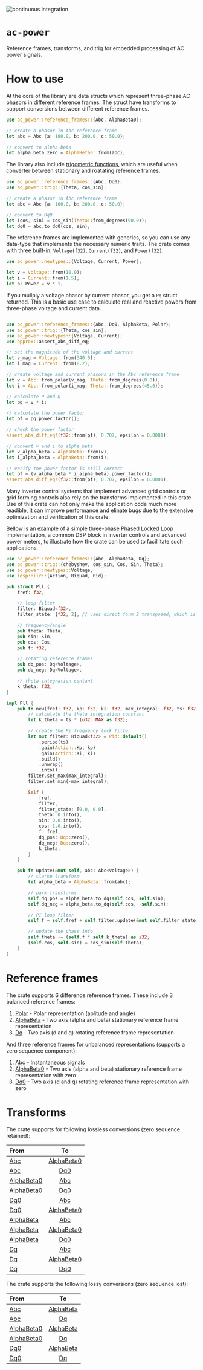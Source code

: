 ![continuous integration](https://github.com/unifi-consortium/ac-power/actions/workflows/rust.yml/badge.svg)

# `ac-power`

Reference frames, transforms, and trig for embedded processing of AC power signals.

# How to use

At the core of the library are data structs which represent three-phase AC phasors in different reference frames.  The struct have transforms to support conversions between different reference frames.

```rust
use ac_power::reference_frames::{Abc, AlphaBeta0};

// create a phasor in Abc reference frame
let abc = Abc {a: 100.0, b: 200.0, c: 50.0};

// convert to alpha-beta
let alpha_beta_zero = AlphaBeta0::from(abc);
```

The library also include [trigometric functions](crate::trig), which are useful when converter between stationary and roatating reference frames.

```rust
use ac_power::reference_frames::{Abc, Dq0};
use ac_power::trig::{Theta, cos_sin};

// create a phasor in Abc reference frame
let abc = Abc {a: 100.0, b: 200.0, c: 50.0};

// convert to Dq0
let (cos, sin) = cos_sin(Theta::from_degrees(90.0));
let dq0 = abc.to_dq0(cos, sin);
```

The reference frames are implemented with generics, so you can use any data-type that implements the necessary numeric traits.  The crate comes with three built-in: `Voltage(f32)`, `Current(f32)`, and `Power(f32)`.

```rust
use ac_power::newtypes::{Voltage, Current, Power};

let v = Voltage::from(10.0);
let i = Current::from(1.5);
let p: Power = v * i;
```

If you muliply a voltage phasor by current phasor, you get a `Pq` struct returned.  This is a basic use case to calculate real and reactive powers from three-phase voltage and current data.

```rust

use ac_power::reference_frames::{Abc, Dq0, AlphaBeta, Polar};
use ac_power::trig::{Theta, cos_sin};
use ac_power::newtypes::{Voltage, Current};
use approx::assert_abs_diff_eq;

// set the magnitude of the voltage and current
let v_mag = Voltage::from(340.0);
let i_mag = Current::from(8.2);

// create voltage and current phasors in the Abc reference frame
let v = Abc::from_polar(v_mag, Theta::from_degrees(0.0));
let i = Abc::from_polar(i_mag, Theta::from_degrees(45.0));

// calculate P and Q
let pq = v * i;

// calculate the power factor
let pf = pq.power_factor();

// check the power factor
assert_abs_diff_eq!(f32::from(pf), 0.707, epsilon = 0.0001);

// convert v and i to alpha_beta
let v_alpha_beta = AlphaBeta::from(v);
let i_alpha_beta = AlphaBeta::from(i);

// verify the power factor is still correct
let pf = (v_alpha_beta * i_alpha_beta).power_factor();
assert_abs_diff_eq!(f32::from(pf), 0.707, epsilon = 0.0001);

```

Many inverter control systems that implement advanced grid controls or grid forming controls also rely on the transforms implemented in this crate.  Use of this crate can not only make the application code much more readible, it can improve performance and elinate bugs due to the extensive optimization and verification of this crate.

Bellow is an example of a simple three-phase Phased Locked Loop implementation, a common DSP block in inverter controls and advanced power meters, to illustrate how the crate can be used to facillitate such applications.

```rust
use ac_power::reference_frames::{Abc, AlphaBeta, Dq};
use ac_power::trig::{chebyshev, cos_sin, Cos, Sin, Theta};
use ac_power::newtypes::Voltage;
use idsp::iir::{Action, Biquad, Pid};

pub struct Pll {
    fref: f32,

    // loop filter
    filter: Biquad<f32>,
    filter_state: [f32; 2], // uses direct form 2 transposed, which is optimized for floating point

    // frequency/angle
    pub theta: Theta,
    pub sin: Sin,
    pub cos: Cos,
    pub f: f32,

    // rotating reference frames
    pub dq_pos: Dq<Voltage>,
    pub dq_neg: Dq<Voltage>,

    // theta integration contant
    k_theta: f32,
}

impl Pll {
    pub fn new(fref: f32, kp: f32, ki: f32, max_integral: f32, ts: f32) -> Self {
        // calculate the theta integration constant
        let k_theta = ts * (u32::MAX as f32);

        // create the Pi frequency lock filter
        let mut filter: Biquad<f32> = Pid::default()
            .period(ts)
            .gain(Action::Kp, kp)
            .gain(Action::Ki, ki)
            .build()
            .unwrap()
            .into();
        filter.set_max(max_integral);
        filter.set_min(-max_integral);

        Self {
            fref,
            filter,
            filter_state: [0.0, 0.0],
            theta: 0.into(),
            sin: 0.0.into(),
            cos: 1.0.into(),
            f: fref,
            dq_pos: Dq::zero(),
            dq_neg: Dq::zero(),
            k_theta,
        }
    }

    pub fn update(&mut self, abc: Abc<Voltage>) {
        // clarke transform
        let alpha_beta = AlphaBeta::from(abc);

        // park transforms
        self.dq_pos = alpha_beta.to_dq(self.cos, self.sin);
        self.dq_neg = alpha_beta.to_dq(self.cos, -self.sin);

        // PI loop filter
        self.f = self.fref + self.filter.update(&mut self.filter_state, self.dq_pos.q.into());

        // update the phase info
        self.theta += (self.f * self.k_theta) as i32;
        (self.cos, self.sin) = cos_sin(self.theta);
    }
}
```

# Reference frames

The crate supports 6 difference reference frames.  These include 3 balanced reference frames:

1.  [Polar](crate::reference_frames::Polar) - Polar representation (aplitude and angle)
2.  [AlphaBeta](crate::reference_frames::AlphaBeta) - Two axis (alpha and beta) stationary reference frame representation
3.  [Dq](crate::reference_frames::Dq) - Two axis (d and q) rotating reference frame representation

And three reference frames for unbalanced representations (supports a zero sequence component):

1.  [Abc](crate::reference_frames::Abc) - Instantaneous signals
2.  [AlphaBeta0](crate::reference_frames::AlphaBeta0) - Two axis (alpha and beta) stationary reference frame representation with zero
3.  [Dq0](crate::reference_frames::Dq0) - Two axis (d and q) rotating reference frame representation with zero

# Transforms

The crate supports for following lossless conversions (zero sequence retained):

| From                                                  | To                                                   |
| :---------------------------------------------------- |:----------------------------------------------------:|
| [Abc](crate::reference_frames::Abc)                   | [AlphaBeta0](crate::reference_frames::AlphaBeta0)    |
| [Abc](crate::reference_frames::Abc)                   | [Dq0](crate::reference_frames::Dq0)                  |
| [AlphaBeta0](crate::reference_frames::AlphaBeta0)     | [Abc](crate::reference_frames::Abc)                  |
| [AlphaBeta0](crate::reference_frames::AlphaBeta0)     | [Dq0](crate::reference_frames::Dq0)                  |
| [Dq0](crate::reference_frames::Dq0)                   | [Abc](crate::reference_frames::Abc)                  |
| [Dq0](crate::reference_frames::Dq0)                   | [AlphaBeta0](crate::reference_frames::AlphaBeta0)    |
| [AlphaBeta](crate::reference_frames::Dq0)             | [Abc](crate::reference_frames::Abc)                  |
| [AlphaBeta](crate::reference_frames::Dq0)             | [AlphaBeta0](crate::reference_frames::AlphaBeta0)    |
| [AlphaBeta](crate::reference_frames::Dq0)             | [Dq0](crate::reference_frames::Dq0)                  |
| [Dq](crate::reference_frames::Dq0)                    | [Abc](crate::reference_frames::Abc)                  |
| [Dq](crate::reference_frames::Dq0)                    | [AlphaBeta0](crate::reference_frames::AlphaBeta0)    |
| [Dq](crate::reference_frames::Dq0)                    | [Dq0](crate::reference_frames::Dq0)                  |

The crate supports the following lossy conversions (zero sequence lost):

| From                                                  | To                                                 |
| :---------------------------------------------------- |:--------------------------------------------------:|
| [Abc](crate::reference_frames::Abc)                   | [AlphaBeta](crate::reference_frames::AlphaBeta)    |
| [Abc](crate::reference_frames::Abc)                   | [Dq](crate::reference_frames::Dq)                  |
| [AlphaBeta0](crate::reference_frames::AlphaBeta0)     | [AlphaBeta](crate::reference_frames::AlphaBeta)    |
| [AlphaBeta0](crate::reference_frames::AlphaBeta0)     | [Dq](crate::reference_frames::Dq)                  |
| [Dq0](crate::reference_frames::Dq0)                   | [AlphaBeta](crate::reference_frames::AlphaBeta)    |
| [Dq0](crate::reference_frames::Dq0)                   | [Dq](crate::reference_frames::Dq)                  |

